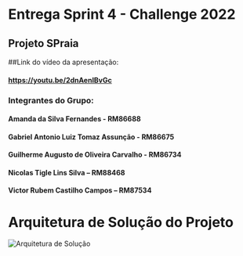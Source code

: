 # Entrega Sprint 4 - Challenge 2022

## Projeto SPraia

##Link do vídeo da apresentação:

#### https://youtu.be/2dnAenIBvGc

### Integrantes do Grupo:

#### Amanda da Silva Fernandes - RM86688 
#### Gabriel Antonio Luiz Tomaz Assunção - RM86675
#### Guilherme Augusto de Oliveira Carvalho - RM86734 
#### Nicolas Tigle Lins Silva – RM88468 
#### Victor Rubem Castilho Campos – RM87534 

# Arquitetura de Solução do Projeto

![Arquitetura de Solução](https://user-images.githubusercontent.com/79977687/196061345-5efdf30f-1afc-40bc-a341-a386aab1ff9c.jpg)
